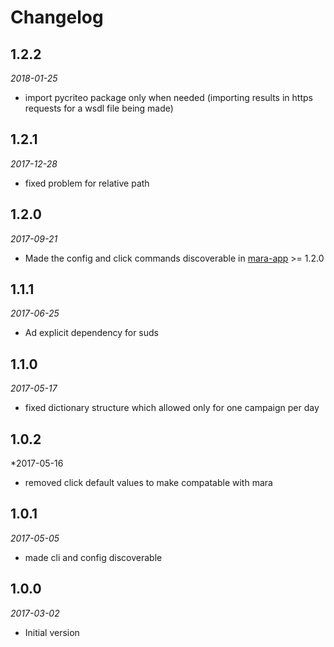 # Changelog

## 1.2.2
*2018-01-25* 

- import pycriteo package only when needed (importing results in https requests for a wsdl file being made)

## 1.2.1 
*2017-12-28* 
- fixed problem for relative path

## 1.2.0 
*2017-09-21* 
- Made the config and click commands discoverable in [mara-app](https://github.com/mara/mara-app) >= 1.2.0

## 1.1.1
*2017-06-25*
- Ad explicit dependency for suds

## 1.1.0
*2017-05-17*
- fixed dictionary structure which allowed only for one campaign per day

## 1.0.2
*2017-05-16
- removed click default values to make compatable with mara

## 1.0.1
*2017-05-05*
- made cli and config discoverable

## 1.0.0 
*2017-03-02* 

- Initial version
